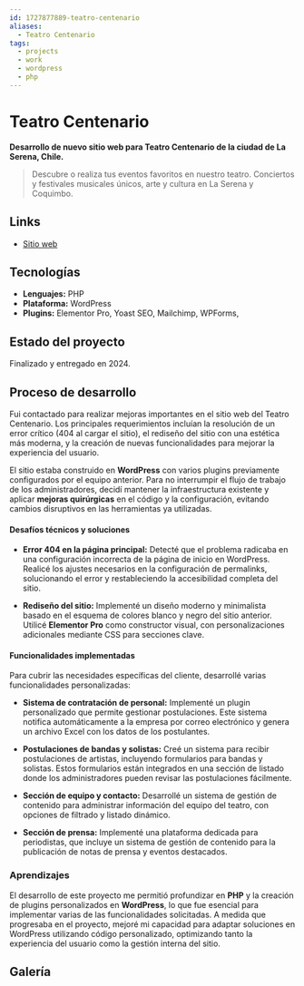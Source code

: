 ```yaml
---
id: 1727877889-teatro-centenario
aliases:
  - Teatro Centenario
tags:
  - projects
  - work
  - wordpress
  - php
---
```


# Teatro Centenario

**Desarrollo de nuevo sitio web para Teatro Centenario de la ciudad de La Serena, Chile.**

> Descubre o realiza tus eventos favoritos en nuestro teatro. Conciertos y festivales musicales únicos, arte y cultura en La Serena y Coquimbo.

## Links

- [Sitio web](https://teatrocentenario.cl)

## Tecnologías

- **Lenguajes:** PHP
- **Plataforma:** WordPress
- **Plugins:** Elementor Pro, Yoast SEO, Mailchimp, WPForms, 

## Estado del proyecto

Finalizado y entregado en 2024.

## Proceso de desarrollo

Fui contactado para realizar mejoras importantes en el sitio web del Teatro Centenario. Los principales requerimientos incluían la resolución de un error crítico (404 al cargar el sitio), el rediseño del sitio con una estética más moderna, y la creación de nuevas funcionalidades para mejorar la experiencia del usuario.

El sitio estaba construido en **WordPress** con varios plugins previamente configurados por el equipo anterior. Para no interrumpir el flujo de trabajo de los administradores, decidí mantener la infraestructura existente y aplicar **mejoras quirúrgicas** en el código y la configuración, evitando cambios disruptivos en las herramientas ya utilizadas.

#### Desafíos técnicos y soluciones

- **Error 404 en la página principal:** Detecté que el problema radicaba en una configuración incorrecta de la página de inicio en WordPress. Realicé los ajustes necesarios en la configuración de permalinks, solucionando el error y restableciendo la accesibilidad completa del sitio.

- **Rediseño del sitio:** Implementé un diseño moderno y minimalista basado en el esquema de colores blanco y negro del sitio anterior. Utilicé **Elementor Pro** como constructor visual, con personalizaciones adicionales mediante CSS para secciones clave.

#### Funcionalidades implementadas

Para cubrir las necesidades específicas del cliente, desarrollé varias funcionalidades personalizadas:

- **Sistema de contratación de personal:** Implementé un plugin personalizado que permite gestionar postulaciones. Este sistema notifica automáticamente a la empresa por correo electrónico y genera un archivo Excel con los datos de los postulantes.

- **Postulaciones de bandas y solistas:** Creé un sistema para recibir postulaciones de artistas, incluyendo formularios para bandas y solistas. Estos formularios están integrados en una sección de listado donde los administradores pueden revisar las postulaciones fácilmente.

- **Sección de equipo y contacto:** Desarrollé un sistema de gestión de contenido para administrar información del equipo del teatro, con opciones de filtrado y listado dinámico.

- **Sección de prensa:** Implementé una plataforma dedicada para periodistas, que incluye un sistema de gestión de contenido para la publicación de notas de prensa y eventos destacados.

### Aprendizajes

El desarrollo de este proyecto me permitió profundizar en **PHP** y la creación de plugins personalizados en **WordPress**, lo que fue esencial para implementar varias de las funcionalidades solicitadas. A medida que progresaba en el proyecto, mejoré mi capacidad para adaptar soluciones en WordPress utilizando código personalizado, optimizando tanto la experiencia del usuario como la gestión interna del sitio.

## Galería

